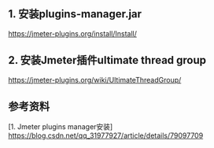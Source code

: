 
## 1. 安装plugins-manager.jar

https://jmeter-plugins.org/install/Install/


## 2. 安装Jmeter插件ultimate thread group

https://jmeter-plugins.org/wiki/UltimateThreadGroup/



## 参考资料
[1. Jmeter plugins manager安装] https://blog.csdn.net/qq_31977927/article/details/79097709

